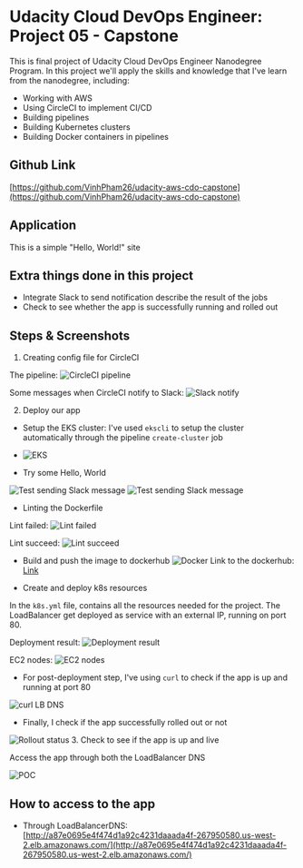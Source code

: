 # Udacity Cloud DevOps Engineer: Project 05 - Capstone

This is final project of Udacity Cloud DevOps Engineer Nanodegree Program. In this project we'll apply the skills and knowledge that I've learn from the nanodegree, including:

- Working with AWS
- Using CircleCI to implement CI/CD
- Building pipelines
- Building Kubernetes clusters
- Building Docker containers in pipelines

## Github Link
[https://github.com/VinhPham26/udacity-aws-cdo-capstone](https://github.com/VinhPham26/udacity-aws-cdo-capstone)

## Application

This is a simple "Hello, World!" site

## Extra things done in this project

- Integrate Slack to send notification describe the result of the jobs
- Check to see whether the app is successfully running and rolled out


## Steps & Screenshots

1. Creating config file for CircleCI

The pipeline:
![CircleCI pipeline](screenshots/circleci-flow.png)

Some messages when CircleCI notify to Slack:
![Slack notify](screenshots/slack-notify.png)

2. Deploy our app

- Setup the EKS cluster: I've used `ekscli` to setup the cluster automatically through the pipeline `create-cluster` job
- ![EKS](screenshots/cloud-formation.png)

- Try some Hello, World

![Test sending Slack message](screenshots/hello-world.png)
![Test sending Slack message](screenshots/hello-world-slack.png)

- Linting the Dockerfile

Lint failed:
![Lint failed](screenshots/lint-failed.png)

Lint succeed:
![Lint succeed](screenshots/lint-succeed.png)

- Build and push the image to dockerhub
![Docker](screenshots/docker.png)
Link to the dockerhub: [Link](https://hub.docker.com/repository/docker/drkhanhvinh/capstone/general)

- Create and deploy k8s resources

In the `k8s.yml` file, contains all the resources needed for the project. The LoadBalancer get deployed as service with an external IP, running on port 80.

Deployment result:
![Deployment result](screenshots/k8s-deployment.png)

EC2 nodes:
![EC2 nodes](screenshots/ec2-nodes.png)

- For post-deployment step, I've using `curl` to check if the app is up and running at port 80

![curl LB DNS](screenshots/curl-lb.png)

- Finally, I check if the app successfully rolled out or not

![Rollout status](screenshots/rollout-status.png)
3. Check to see if the app is up and live

Access the app through both the LoadBalancer DNS

![POC](screenshots/poc-app.png)

## How to access to the app

- Through LoadBalancerDNS: [http://a87e0695e4f474d1a92c4231daaada4f-267950580.us-west-2.elb.amazonaws.com/](http://a87e0695e4f474d1a92c4231daaada4f-267950580.us-west-2.elb.amazonaws.com/)